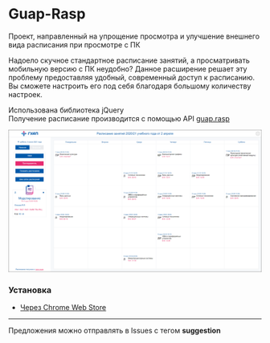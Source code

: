 # Guap-Rasp
Проект, направленный на упрощение просмотра и улучшение внешнего вида расписания при просмотре с ПК

Надоело скучное стандартное расписание занятий, а просматривать мобильную версию с ПК неудобно?
Данное расширение решает эту проблему предоставляя удобный, современный доступ к расписанию.
Вы сможете настроить его под себя благодаря большому количеству настроек.

Использована библиотека jQuery  
Получение расписание производится с помощью API [guap.rasp](https://guap.ru/rasp/)

![Интерфейс программы](./Resources/examples/main_page.png?raw=true "Интерфейс")

### Установка

- [Через Chrome Web Store](https://chrome.google.com/webstore/detail/%D0%B3%D1%83%D0%B0%D0%BF-%D1%80%D0%B0%D1%81%D0%BF%D0%B8%D1%81%D0%B0%D0%BD%D0%B8%D0%B5/ninibommlkcblmokpgpeeogfkjgbcafa)

____
Предложения можно отправлять в Issues с тегом __suggestion__
